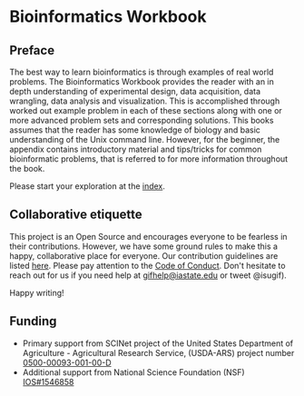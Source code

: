 # Bioinformatics Workbook

## Preface
The best way to learn bioinformatics is through examples of real world problems.  The Bioinformatics Workbook provides the reader with an in depth understanding of experimental design, data acquisition, data wrangling, data analysis and visualization.  This is accomplished through worked out example problem in each of these sections along with one or more advanced problem sets and corresponding solutions.  This books assumes that the reader has some knowledge of biology and basic understanding of the Unix command line.  However, for the beginner, the appendix contains introductory material and tips/tricks for common bioinformatic problems, that is referred to for more information throughout the book.  

Please start your exploration at the [index](https://isugenomics.github.io/bioinformatics-workbook/).


## Collaborative etiquette

This project is an Open Source and encourages everyone to be fearless in their contributions. However, we have some ground rules to make this a happy, collaborative place for everyone. Our contribution guidelines are listed [here](https://github.com/ISUgenomics/bioinformatics-workbook/blob/master/contributing.md). Please pay attention to the [Code of Conduct](https://github.com/ISUgenomics/bioinformatics-workbook/blob/master/CODE_OF_CONDUCT.md). Don't hesitate to reach out for us if you need help at gifhelp@iastate.edu or tweet @isugif).

Happy writing!


## Funding

* Primary support from  SCINet project of the United States Department of Agriculture - Agricultural Research Service, (USDA-ARS) project number
[0500-00093-001-00-D](https://www.ars.usda.gov/research/project/?accnNo=426574)
* Additional support from National Science Foundation (NSF) [IOS#1546858](https://www.nsf.gov/awardsearch/showAward?AWD_ID=1546858)
